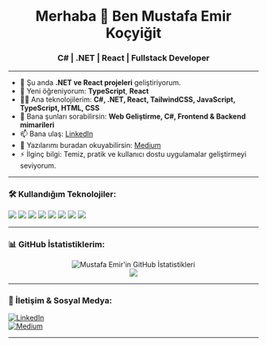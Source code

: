 <h1 align="center">Merhaba 👋 Ben Mustafa Emir Koçyiğit</h1>
<h3 align="center">C# | .NET | React | Fullstack Developer</h3>

---

- 🔭 Şu anda **.NET ve React projeleri** geliştiriyorum.
- 🌱 Yeni öğreniyorum: **TypeScript**, **React**
- 👨‍💻 Ana teknolojilerim: **C#, .NET, React, TailwindCSS, JavaScript, TypeScript, HTML, CSS**
- 💬 Bana şunları sorabilirsin: **Web Geliştirme, C#, Frontend & Backend mimarileri**
- 📫 Bana ulaş: [LinkedIn](https://www.linkedin.com/in/mustafaemirkocyigit/)
- 📝 Yazılarımı buradan okuyabilirsin: [Medium](https://medium.com/@mustafaemirkocyigit)
- ⚡ İlginç bilgi: Temiz, pratik ve kullanıcı dostu uygulamalar geliştirmeyi seviyorum.

---

### 🛠️ Kullandığım Teknolojiler:

<p>
  <img src="https://img.shields.io/badge/C%23-239120?style=for-the-badge&logo=c-sharp&logoColor=white" />
  <img src="https://img.shields.io/badge/.NET-512BD4?style=for-the-badge&logo=dotnet&logoColor=white" />
  <img src="https://img.shields.io/badge/React-61DAFB?style=for-the-badge&logo=react&logoColor=black" />
  <img src="https://img.shields.io/badge/TailwindCSS-38B2AC?style=for-the-badge&logo=tailwind-css&logoColor=white" />
  <img src="https://img.shields.io/badge/JavaScript-F7DF1E?style=for-the-badge&logo=javascript&logoColor=black" />
  <img src="https://img.shields.io/badge/TypeScript-3178C6?style=for-the-badge&logo=typescript&logoColor=white" />
  <img src="https://img.shields.io/badge/HTML5-E34F26?style=for-the-badge&logo=html5&logoColor=white" />
  <img src="https://img.shields.io/badge/CSS3-1572B6?style=for-the-badge&logo=css3&logoColor=white" />
</p>

---

### 📊 GitHub İstatistiklerim:

<p align="center">
  <img src="https://github-readme-stats.vercel.app/api?username=mustafaemirkocyigit&show_icons=true&theme=radical" alt="Mustafa Emir'in GitHub İstatistikleri" />
  <br />
  <img src="https://github-readme-streak-stats.herokuapp.com/?user=mustafaemirkocyigit&theme=radical" />
</p>

---

### 🔗 İletişim & Sosyal Medya:

[![LinkedIn](https://img.shields.io/badge/LinkedIn-0A66C2?style=flat-square&logo=linkedin&logoColor=white)](https://www.linkedin.com/in/mustafaemirkocyigit/)  
[![Medium](https://img.shields.io/badge/Medium-12100E?style=flat-square&logo=medium&logoColor=white)](https://medium.com/@mustafaemirkocyigit)

---
